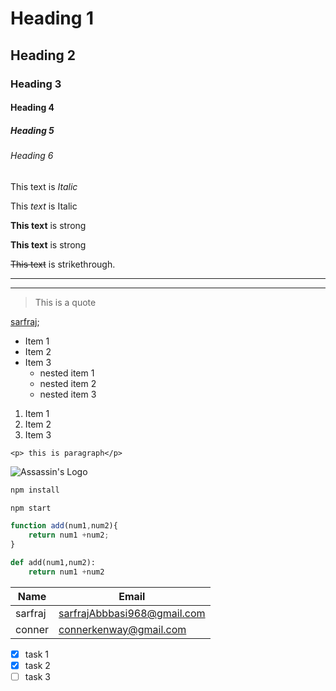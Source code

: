 <!-- Headings -->
# Heading 1
## Heading 2
### Heading 3
#### Heading 4
##### Heading 5
###### Heading 6


<!--emphasis  -->
<!-- Italics -->
This text is *Italic*

This _text_ is Italic

<!-- Strong -->

**This text** is strong

__This text__ is strong

<!-- Strikethrough -->

~~This text~~ is strikethrough.

<!-- Horizontal rules -->
---
___

<!-- Blockquote -->
> This is a quote

<!-- links -->
[sarfraj](https://github.com/sarfrajabbasi/course-JavaScript-From-Fundamentals-to-Functional-JS-v2 "sarfrajAbbasi gitHub");

<!-- Unorder List -->

* Item 1
* Item 2
* Item 3
  * nested item 1
  * nested item 2
  * nested item 3

<!-- Order List -->

1. Item 1
1. Item 2
1. Item 3

<!-- Inline  Code Block-->

`<p> this is paragraph</p>`

<!-- Images -->

![Assassin's Logo](https://icons.iconarchive.com/icons/chrisbanks2/cold-fusion-hd/128/assassins-creed-icon.png)

<!-- GitHub Markdown -->

<!-- Code Blocks -->

```bash
npm install

npm start
```

``` javascript
function add(num1,num2){
    return num1 +num2;
}
```
```python
def add(num1,num2):
    return num1 +num2
```
<!-- Tables -->

|Name      |Email                        |
|--------  |------------                 |
|sarfraj   |sarfrajAbbbasi968@gmail.com  |
|conner    |connerkenway@gmail.com       |

<!-- task list -->
* [x] task 1
* [x] task 2
* [ ] task 3
